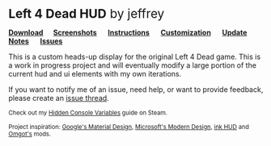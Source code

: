 

<big><big><big>**Left 4 Dead HUD** by jeffrey </big></big></big>

**[Download](https://github.com/l4d/hud/archive/master.zip)         [Screenshots](https://github.com/l4d/hud/wiki/Screenshots)          [Instructions](https://github.com/l4d/hud/wiki)          [Customization](https://github.com/l4d/hud/wiki/Customization)          [Update Notes](https://github.com/l4d/hud/wiki/Update-Notes)          [Issues](https://github.com/l4d/hud/issues?utf8=%E2%9C%93&q=is%3Aissue+is%3Aopen%3Bclosed)**


This is a custom heads-up display for the original Left 4 Dead game. This is a work in progress project and will eventually modify a large portion of the current hud and ui elements with my own iterations.

If you want to notify me of an issue, need help, or want to provide feedback, please create an [issue thread](https://github.com/l4d/hud/issues).  


<sub>Check out my [Hidden Console Variables](http://steamcommunity.com/sharedfiles/filedetails/?id=564185677) guide on Steam.</sub>

<sub>Project inspiration: [Google's Material Design](https://www.google.com/design/spec/material-design/introduction.html), [Microsoft's Modern Design](https://www.microsoft.com/en-us/stories/design/), [ink HUD](http://www.gamemaps.com/details/13434) and  [Omgot's](http://steamcommunity.com/id/thankyou) mods.</sub>
